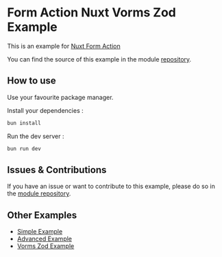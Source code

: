# Form Action Nuxt Vorms Zod Example

This is an example for [Nuxt Form Action](https://github.com/Hebilicious/form-actions-nuxt)

You can find the source of this example in the module [repository](https://github.com/Hebilicious/form-actions-nuxt/tree/main/playgrounds/).

## How to use

Use your favourite package manager.

Install your dependencies :

```bash
bun install 
```

Run the dev server :

```bash
bun run dev
```

## Issues & Contributions

If you have an issue or want to contribute to this example, please do so in the [module repository](https://github.com/Hebilicious/form-actions-nuxt/).

## Other Examples

- [Simple Example](https://github.com/Hebilicious/form-actions-nuxt-examples/tree/simple)
- [Advanced Example](https://github.com/Hebilicious/form-actions-nuxt-examples/tree/advanced)
- [Vorms Zod Example](https://github.com/Hebilicious/form-actions-nuxt-examples/tree/vorms-zod)
